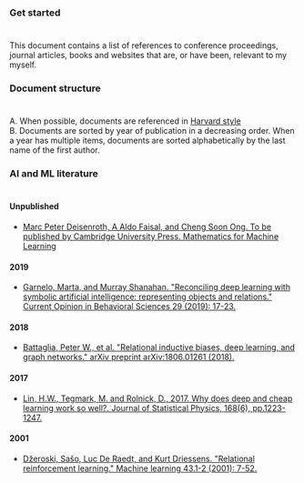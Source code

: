 ### Get started
#
This document contains a list of references to conference proceedings, journal articles, books and websites that are, or have been, relevant to my myself.

### Document structure
#
A. When possible, documents are referenced in [Harvard style](https://www.imperial.ac.uk/admin-services/library/learning-support/reference-management/harvard-style/)  
B. Documents are sorted by year of publication in a decreasing order. When a year has multiple items, documents are sorted alphabetically by the last name of the first author.  

### AI and ML literature
# 

#### Unpublished
- [Marc Peter Deisenroth, A Aldo Faisal, and Cheng Soon Ong. To be published by Cambridge University Press. Mathematics for Machine Learning](https://mml-book.github.io/)

#### 2019
- [Garnelo, Marta, and Murray Shanahan. "Reconciling deep learning with symbolic artificial intelligence: representing objects and relations." Current Opinion in Behavioral Sciences 29 (2019): 17-23.](https://spiral.imperial.ac.uk/bitstream/10044/1/67796/2/GarneloShanahanCurrOpBehSci2019.pdf)

#### 2018
- [Battaglia, Peter W., et al. "Relational inductive biases, deep learning, and graph networks." arXiv preprint arXiv:1806.01261 (2018).](https://arxiv.org/abs/1806.01261)

#### 2017
- [Lin, H.W., Tegmark, M. and Rolnick, D., 2017. Why does deep and cheap learning work so well?. Journal of Statistical Physics, 168(6), pp.1223-1247.](https://arxiv.org/abs/1608.08225)


#### 2001
- [Džeroski, Sašo, Luc De Raedt, and Kurt Driessens. "Relational reinforcement learning." Machine learning 43.1-2 (2001): 7-52.](https://link.springer.com/article/10.1023/A:1007694015589)

